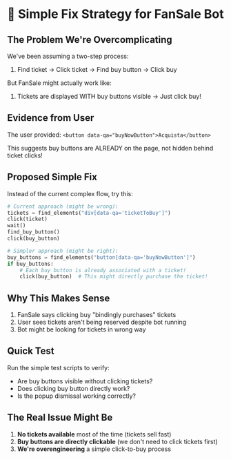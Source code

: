 # 🎯 Simple Fix Strategy for FanSale Bot

## The Problem We're Overcomplicating

We've been assuming a two-step process:
1. Find ticket → Click ticket → Find buy button → Click buy

But FanSale might actually work like:
1. Tickets are displayed WITH buy buttons visible → Just click buy!

## Evidence from User

The user provided: `<button data-qa="buyNowButton">Acquista</button>`

This suggests buy buttons are ALREADY on the page, not hidden behind ticket clicks!

## Proposed Simple Fix

Instead of the current complex flow, try this:

```python
# Current approach (might be wrong):
tickets = find_elements("div[data-qa='ticketToBuy']")
click(ticket)
wait()
find_buy_button()
click(buy_button)

# Simpler approach (might be right):
buy_buttons = find_elements("button[data-qa='buyNowButton']")
if buy_buttons:
    # Each buy button is already associated with a ticket!
    click(buy_button)  # This might directly purchase the ticket!
```

## Why This Makes Sense

1. FanSale says clicking buy "bindingly purchases" tickets
2. User sees tickets aren't being reserved despite bot running
3. Bot might be looking for tickets in wrong way

## Quick Test

Run the simple test scripts to verify:
- Are buy buttons visible without clicking tickets?
- Does clicking buy button directly work?
- Is the popup dismissal working correctly?

## The Real Issue Might Be

1. **No tickets available** most of the time (tickets sell fast)
2. **Buy buttons are directly clickable** (we don't need to click tickets first)
3. **We're overengineering** a simple click-to-buy process